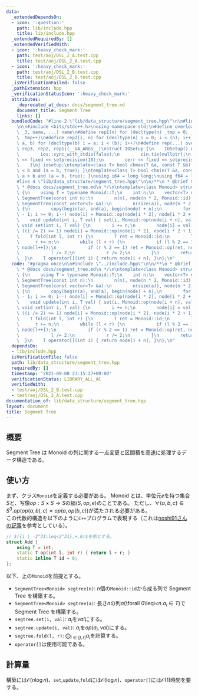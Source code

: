 ```yaml
---
data:
  _extendedDependsOn:
  - icon: ':question:'
    path: lib/include.hpp
    title: lib/include.hpp
  _extendedRequiredBy: []
  _extendedVerifiedWith:
  - icon: ':heavy_check_mark:'
    path: test/aoj/DSL_2_A.test.cpp
    title: test/aoj/DSL_2_A.test.cpp
  - icon: ':heavy_check_mark:'
    path: test/aoj/DSL_2_B.test.cpp
    title: test/aoj/DSL_2_B.test.cpp
  _isVerificationFailed: false
  _pathExtension: hpp
  _verificationStatusIcon: ':heavy_check_mark:'
  attributes:
    _deprecated_at_docs: docs/segment_tree.md
    document_title: Segment Tree
    links: []
  bundledCode: "#line 2 \"lib/data_structure/segment_tree.hpp\"\n\n#line 2 \"lib/include.hpp\"\
    \n\n#include <bits/stdc++.h>\nusing namespace std;\n#define overload3(_1, _2,\
    \ _3, name, ...) name\n#define rep1(n) for (decltype(n) _tmp = 0; _tmp < (n);\
    \ _tmp++)\n#define rep2(i, n) for (decltype(n) i = 0; i < (n); i++)\n#define rep3(i,\
    \ a, b) for (decltype(b) i = a; i < (b); i++)\n#define rep(...) overload3(__VA_ARGS__,\
    \ rep3, rep2, rep1)(__VA_ARGS__)\nstruct IOSetup {\n    IOSetup() noexcept {\n\
    \        ios::sync_with_stdio(false);\n        cin.tie(nullptr);\n        cout\
    \ << fixed << setprecision(10);\n        cerr << fixed << setprecision(10);\n\
    \    }\n} iosetup;\ntemplate<class T> bool chmax(T &a, const T &b) { return a\
    \ < b and (a = b, true); }\ntemplate<class T> bool chmin(T &a, const T &b) { return\
    \ a > b and (a = b, true); }\nusing i64 = long long;\nusing f64 = long double;\n\
    #line 4 \"lib/data_structure/segment_tree.hpp\"\n\n/**\n * @brief Segment Tree\n\
    \ * @docs docs/segment_tree.md\n */\n\ntemplate<class Monoid> struct SegmentTree\
    \ {\n    using T = typename Monoid::T;\n    int n;\n    vector<T> node;\n    explicit\
    \ SegmentTree(const int n):\n        n(n), node(n * 2, Monoid::id) {}\n    explicit\
    \ SegmentTree(const vector<T> &a):\n        n(size(a)), node(n * 2, Monoid::id)\
    \ {\n        copy(begin(a), end(a), begin(node) + n);\n        for (int i = n\
    \ - 1; i >= 0; i--) node[i] = Monoid::op(node[i * 2], node[i * 2 + 1]);\n    };\n\
    \    void update(int i, T val) { set(i, Monoid::op(node[i + n], val)); }\n   \
    \ void set(int i, T val) {\n        i += n;\n        node[i] = val;\n        while\
    \ ((i /= 2) >= 1) node[i] = Monoid::op(node[i * 2], node[i * 2 + 1]);\n    }\n\
    \    T fold(int l, int r) {\n        T ret = Monoid::id;\n        l += n;\n  \
    \      r += n;\n        while (l < r) {\n            if (l % 2 == 1) ret = Monoid::op(ret,\
    \ node[l++]);\n            if (r % 2 == 1) ret = Monoid::op(ret, node[--r]);\n\
    \            l /= 2;\n            r /= 2;\n        }\n        return ret;\n  \
    \  }\n    T operator[](int i) { return node[i + n]; }\n};\n"
  code: "#pragma once\n\n#include \"../include.hpp\"\n\n/**\n * @brief Segment Tree\n\
    \ * @docs docs/segment_tree.md\n */\n\ntemplate<class Monoid> struct SegmentTree\
    \ {\n    using T = typename Monoid::T;\n    int n;\n    vector<T> node;\n    explicit\
    \ SegmentTree(const int n):\n        n(n), node(n * 2, Monoid::id) {}\n    explicit\
    \ SegmentTree(const vector<T> &a):\n        n(size(a)), node(n * 2, Monoid::id)\
    \ {\n        copy(begin(a), end(a), begin(node) + n);\n        for (int i = n\
    \ - 1; i >= 0; i--) node[i] = Monoid::op(node[i * 2], node[i * 2 + 1]);\n    };\n\
    \    void update(int i, T val) { set(i, Monoid::op(node[i + n], val)); }\n   \
    \ void set(int i, T val) {\n        i += n;\n        node[i] = val;\n        while\
    \ ((i /= 2) >= 1) node[i] = Monoid::op(node[i * 2], node[i * 2 + 1]);\n    }\n\
    \    T fold(int l, int r) {\n        T ret = Monoid::id;\n        l += n;\n  \
    \      r += n;\n        while (l < r) {\n            if (l % 2 == 1) ret = Monoid::op(ret,\
    \ node[l++]);\n            if (r % 2 == 1) ret = Monoid::op(ret, node[--r]);\n\
    \            l /= 2;\n            r /= 2;\n        }\n        return ret;\n  \
    \  }\n    T operator[](int i) { return node[i + n]; }\n};\n"
  dependsOn:
  - lib/include.hpp
  isVerificationFile: false
  path: lib/data_structure/segment_tree.hpp
  requiredBy: []
  timestamp: '2021-09-08 23:15:27+09:00'
  verificationStatus: LIBRARY_ALL_AC
  verifiedWith:
  - test/aoj/DSL_2_B.test.cpp
  - test/aoj/DSL_2_A.test.cpp
documentation_of: lib/data_structure/segment_tree.hpp
layout: document
title: Segment Tree
---
```


## 概要

Segment Tree は Monoid の列に関する一点変更と区間積を高速に処理するデータ構造である。

## 使い方

まず、クラス`Monoid`を定義する必要がある。 Monoid とは、単位元$e$を持つ集合$S$と、写像$op:S\times S\rightarrow S$の組$(S, op, e)$のことである。 ただし、$\forall(
a,b,c)\in S^3. op(op(a,b),c)=op(a,op(b,c))$が満たされる必要がある。  
この代数的構造を以下のように`C++`プログラムで表現する（これは[noshi91さんの記事](https://noshi91.hatenablog.com/entry/2020/04/22/212649)を参考としている）。

```c++
// $({i | -2^31\leq<2^31},+,0)$を例とする。
struct Add {
    using T = int;
    static T op(int l, int r) { return l + r; }
    static inline T id = 0;
};
```

以下、上の`Monoid`を前提とする。

- `SegmentTree<Monoid> segtree(n)`: $n$個の`Monoid::id`から成る列で Segment Tree を構築する。
- `SegmentTree<Monoid> segtree(a)`: 長さ$n$の列$a$(\forall 0\leqi<$n. a_i\in T$)で Segment Tree を構築する。
- `segtree.set(i, val)`: $a_i$を$val$にする。
- `segtree.update(i, val)`: $a_i$を$op(a_i,val)$にする。
- `segtree.fold(l, r)`: $\bigodot_{i\in[l,r)}a_i$を計算する。
- `operator[]`は使用可能である。

## 計算量

構築には$\mathcal{O}(n\log n)$、`set`,`update`,`fold`には$\mathcal{O}(\log n)$、`operator[]`には$\mathcal{O}(1)$時間を要する。